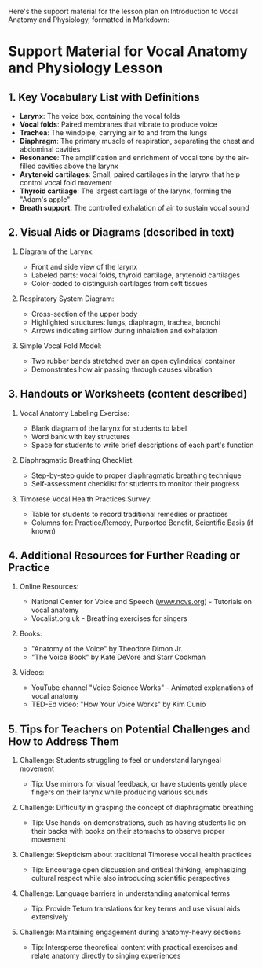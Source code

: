 Here's the support material for the lesson plan on Introduction to Vocal Anatomy and Physiology, formatted in Markdown:

# Support Material for Vocal Anatomy and Physiology Lesson

## 1. Key Vocabulary List with Definitions

- **Larynx**: The voice box, containing the vocal folds
- **Vocal folds**: Paired membranes that vibrate to produce voice
- **Trachea**: The windpipe, carrying air to and from the lungs
- **Diaphragm**: The primary muscle of respiration, separating the chest and abdominal cavities
- **Resonance**: The amplification and enrichment of vocal tone by the air-filled cavities above the larynx
- **Arytenoid cartilages**: Small, paired cartilages in the larynx that help control vocal fold movement
- **Thyroid cartilage**: The largest cartilage of the larynx, forming the "Adam's apple"
- **Breath support**: The controlled exhalation of air to sustain vocal sound

## 2. Visual Aids or Diagrams (described in text)

1. Diagram of the Larynx:
   - Front and side view of the larynx
   - Labeled parts: vocal folds, thyroid cartilage, arytenoid cartilages
   - Color-coded to distinguish cartilages from soft tissues

2. Respiratory System Diagram:
   - Cross-section of the upper body
   - Highlighted structures: lungs, diaphragm, trachea, bronchi
   - Arrows indicating airflow during inhalation and exhalation

3. Simple Vocal Fold Model:
   - Two rubber bands stretched over an open cylindrical container
   - Demonstrates how air passing through causes vibration

## 3. Handouts or Worksheets (content described)

1. Vocal Anatomy Labeling Exercise:
   - Blank diagram of the larynx for students to label
   - Word bank with key structures
   - Space for students to write brief descriptions of each part's function

2. Diaphragmatic Breathing Checklist:
   - Step-by-step guide to proper diaphragmatic breathing technique
   - Self-assessment checklist for students to monitor their progress

3. Timorese Vocal Health Practices Survey:
   - Table for students to record traditional remedies or practices
   - Columns for: Practice/Remedy, Purported Benefit, Scientific Basis (if known)

## 4. Additional Resources for Further Reading or Practice

1. Online Resources:
   - National Center for Voice and Speech (www.ncvs.org) - Tutorials on vocal anatomy
   - Vocalist.org.uk - Breathing exercises for singers

2. Books:
   - "Anatomy of the Voice" by Theodore Dimon Jr.
   - "The Voice Book" by Kate DeVore and Starr Cookman

3. Videos:
   - YouTube channel "Voice Science Works" - Animated explanations of vocal anatomy
   - TED-Ed video: "How Your Voice Works" by Kim Cunio

## 5. Tips for Teachers on Potential Challenges and How to Address Them

1. Challenge: Students struggling to feel or understand laryngeal movement
   - Tip: Use mirrors for visual feedback, or have students gently place fingers on their larynx while producing various sounds

2. Challenge: Difficulty in grasping the concept of diaphragmatic breathing
   - Tip: Use hands-on demonstrations, such as having students lie on their backs with books on their stomachs to observe proper movement

3. Challenge: Skepticism about traditional Timorese vocal health practices
   - Tip: Encourage open discussion and critical thinking, emphasizing cultural respect while also introducing scientific perspectives

4. Challenge: Language barriers in understanding anatomical terms
   - Tip: Provide Tetum translations for key terms and use visual aids extensively

5. Challenge: Maintaining engagement during anatomy-heavy sections
   - Tip: Intersperse theoretical content with practical exercises and relate anatomy directly to singing experiences